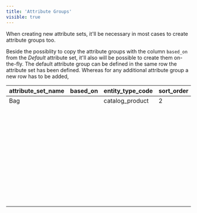 ```yaml
---
title: 'Attribute Groups'
visible: true
---
```


When creating new attribute sets, it'll be necessary in most cases to create attribute groups too.

Beside the possiblity to copy the attribute groups with the column `based_on` from the *Default* attribute set, it'll also will be possible to create them on-the-fly. The default attribute group can be defined in the same row the attribute set has been defined. Whereas for any additional attribute group a new row has to be added, 

| attribute_set_name | based_on | entity_type_code | sort_order | attribute_group_name       | attribute_group_code       | attribute_group_tab_group_code | attribute_group_sort_order | default_id |
|:-------------------|:---------|:-----------------|:-----------|:---------------------------|:---------------------------|:-------------------------------|:---------------------------|:-----------|
| Bag                |          | catalog_product  | 2          | Product Details            | product-details            | basic                          | 10                         | 1          |
|                    |          |                  |            | Content                    | content                    | basic                          | 15                         | 0          |
|                    |          |                  |            | Bundle Items               | bundle-items               |                                | 16                         | 0          | 
|                    |          |                  |            | Images                     | image-management           | basic                          | 20                         | 0          |
|                    |          |                  |            | Search Engine Optimization | search-engine-optimization | basic                          | 30                         | 0          |
|                    |          |                  |            | Advanced Pricing           | advanced-pricing           | advanced                       | 40                         | 0          |
|                    |          |                  |            | Design                     | design                     | advanced                       | 50                         | 0          |
|                    |          |                  |            | Schedule Design Update     | schedule-design-update     | advanced                       | 55                         | 0          |
|                    |          |                  |            | Autosettings               | autosettings               | advanced                       | 60                         | 0          |
|                    |          |                  |            | Gift Options               | gift-options               |                                | 61                         | 0          |